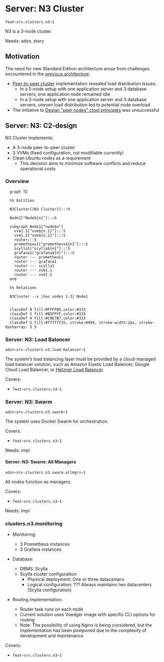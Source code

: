 # Server: N3 Cluster

`feat~srv.clusters.n3~1`

N3 is a 3-node cluster.

Needs: adsn, story

## Motivation

The need for new Standard Edition architecture arose from challenges encountered in the [previous architecture](se1.md):

- [Peer-to-peer cluster](https://github.com/voedger/voedger/issues/1891) implementation revealed load distribution issues:
  - In a 5-node setup with one application server and 3 database servers, one application node remained idle
  - In a 3-node setup with one application server and 3 database servers, uneven load distribution led to potential node overload
- The initiative to [Design "peer nodes" ctool principles](https://github.com/voedger/voedger/issues/2550) was unsuccessful

## Server: N3: C2-design

N3 Cluster implements:

- A 3-node peer-to-peer cluster
- 3 VVMs (fixed configuration, not modifiable currently)
- Clean Ubuntu nodes as a requirement
  - This decision aims to minimize software conflicts and reduce operational costs

### Overview

```mermaid
  graph TD

  %% Entities

  N3Cluster[[N3 Cluster]]:::H

  Node1["Node${n}"]:::G

  subgraph Node1["node$n"]
    vvm1.1["vvm${n.1}"]:::S
    vvm1.2["vvm${n.2}"]:::S
    router:::S
    prometheus1["prometheus${n}"]:::S
    scylla1["scylla${n}"]:::S
    grafana1["grafana${n}"]:::S
    router --- prometheus1
    router --- grafana1
    router --- scylla1
    router --- vvm1.1
    router --- vvm1.2
  end

  %% Relations

  N3Cluster --x |has nodes 1-3| Node1


  classDef B fill:#FFFFB5,color:#333
  classDef S fill:#B5FFFF,color:#333
  classDef H fill:#C9E7B7,color:#333
  classDef G fill:#ffffff15, stroke:#999, stroke-width:2px, stroke-dasharray: 5 5
```  

### Server: N3: Load Balancer
`adsn~srv.clusters.n3.load-balancer~1`

The system’s load balancing layer must be provided by a cloud-managed load balancer solution, such as Amazon Elastic Load Balancer, Google Cloud Load Balancer, or [Hetzner Load Balancer](https://www.hetzner.com/cloud/load-balancer).

Covers:
- `feat~srv.clusters.n3~1`

### Server: N3: Swarm
`adsn~srv.clusters.n3.swarm~1`

The system uses Docker Swarm for orchestration.

Covers:
- `feat~srv.clusters.n3~1`

Needs: impl

#### Server: N3: Swarm: All Managers
`adsn~srv.clusters.n3.swarm.allmgrs~1`

All nodes function as managers.

Covers:
- `feat~srv.clusters.n3~1`

Needs: impl  

### clusters.n3.monitoring

- Monitoring:
  - 3 Prometheus instances
  - 3 Grafana instances

- Database:
  - DBMS: Scylla
  - Scylla cluster configuration:
    - Physical deployment: One or three datacenters
    - Logical configuration: ??? Always maintains two datacenters (Scylla configuration)

- Routing implementation:
  - Router task runs on each node
  - Current solution uses Voedger image with specific CLI options for routing
  - Note: The possibility of using Nginx is being considered, but the implementation has been postponed due to the complexity of development and maintenance

Covers:
- `feat~srv.clusters.n3~1`
